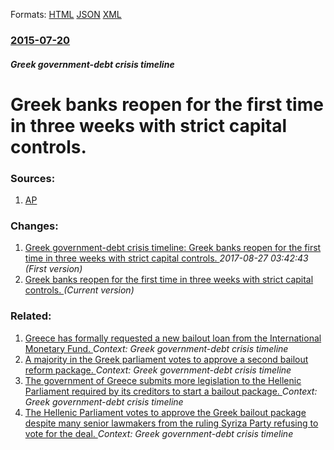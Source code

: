 
Formats: [HTML](/news/2015/07/20/greek-banks-reopen-for-the-first-time-in-three-weeks-with-strict-capital-controls.html)  [JSON](/news/2015/07/20/greek-banks-reopen-for-the-first-time-in-three-weeks-with-strict-capital-controls.json)  [XML](/news/2015/07/20/greek-banks-reopen-for-the-first-time-in-three-weeks-with-strict-capital-controls.xml)  

### [2015-07-20](/news/2015/07/20/index.md)

##### Greek government-debt crisis timeline
# Greek banks reopen for the first time in three weeks with strict capital controls. 




### Sources:

1. [AP](http://hosted2.ap.org/APDEFAULT/3d281c11a96b4ad082fe88aa0db04305/Article_2015-07-20-EU--Greece-Bailout/id-73b403d6b933469facb5930d1f930083)

### Changes:

1. [Greek government-debt crisis timeline: Greek banks reopen for the first time in three weeks with strict capital controls. ](/news/2015/07/20/greek-government-debt-crisis-timeline-greek-banks-reopen-for-the-first-time-in-three-weeks-with-strict-capital-controls.md) _2017-08-27 03:42:43 (First version)_
1. [Greek banks reopen for the first time in three weeks with strict capital controls. ](/news/2015/07/20/greek-banks-reopen-for-the-first-time-in-three-weeks-with-strict-capital-controls.md) _(Current version)_

### Related:

1. [Greece has formally requested a new bailout loan from the International Monetary Fund. ](/news/2015/07/24/greece-has-formally-requested-a-new-bailout-loan-from-the-international-monetary-fund.md) _Context: Greek government-debt crisis timeline_
2. [ A majority in the Greek parliament votes to approve a second bailout reform package. ](/news/2015/07/23/a-majority-in-the-greek-parliament-votes-to-approve-a-second-bailout-reform-package.md) _Context: Greek government-debt crisis timeline_
3. [The government of Greece submits more legislation to the Hellenic Parliament required by its creditors to start a bailout package. ](/news/2015/07/21/the-government-of-greece-submits-more-legislation-to-the-hellenic-parliament-required-by-its-creditors-to-start-a-bailout-package.md) _Context: Greek government-debt crisis timeline_
4. [The Hellenic Parliament votes to approve the Greek bailout package despite many senior lawmakers from the ruling Syriza Party refusing to vote for the deal. ](/news/2015/07/15/the-hellenic-parliament-votes-to-approve-the-greek-bailout-package-despite-many-senior-lawmakers-from-the-ruling-syriza-party-refusing-to-vo.md) _Context: Greek government-debt crisis timeline_
